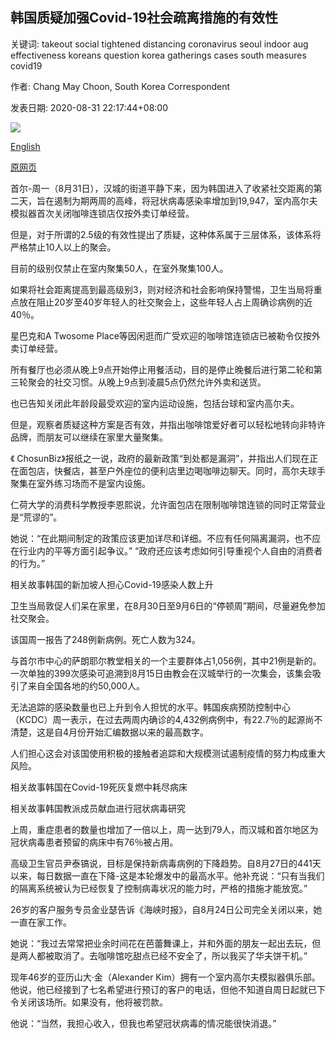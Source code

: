 ## 韩国质疑加强Covid-19社会疏离措施的有效性

关键词: takeout social tightened distancing coronavirus seoul indoor aug effectiveness koreans question korea gatherings cases south measures covid19

作者: Chang May Choon, South Korea Correspondent

发表日期: 2020-08-31 22:17:44+08:00

![](https://www.straitstimes.com/sites/default/files/styles/x_large/public/articles/2020/08/31/yq-seoulstreet-31082024.jpg?itok=1-mPD8ab)

[English](South%20Koreans%20question%20effectiveness%20of%20tightened%20Covid-19%20social%20distancing%20measures.md)

[原网页](https://www.straitstimes.com/asia/east-asia/questions-raised-about-south-koreas-level-25-social-distancing)

首尔-周一（8月31日），汉城的街道平静下来，因为韩国进入了收紧社交距离的第二天，旨在遏制为期两周的高峰，将冠状病毒感染率增加到19,947，室内高尔夫模拟器首次关闭咖啡连锁店仅按外卖订单经营。

但是，对于所谓的2.5级的有效性提出了质疑，这种体系属于三层体系，该体系将严格禁止10人以上的聚会。

目前的级别仅禁止在室内聚集50人，在室外聚集100人。

如果将社会距离提高到最高级别3，则对经济和社会影响保持警惕，卫生当局将重点放在阻止20岁至40岁年轻人的社交聚会上，这些年轻人占上周确诊病例的近40％。

星巴克和A Twosome Place等因闲逛而广受欢迎的咖啡馆连锁店已被勒令仅按外卖订单经营。

所有餐厅也必须从晚上9点开始停止用餐活动，目的是停止晚餐后进行第二轮和第三轮聚会的社交习惯。从晚上9点到凌晨5点仍然允许外卖和送货。

也已告知关闭此年龄段最受欢迎的室内运动设施，包括台球和室内高尔夫。

但是，观察者质疑这种方案是否有效，并指出咖啡馆爱好者可以轻松地转向非特许品牌，而朋友可以继续在家里大量聚集。

《 ChosunBiz》报纸之一说，政府的最新政策“到处都是漏洞”，并指出人们现在正在面包店，快餐店，甚至户外座位的便利店里边喝咖啡边聊天。同时，高尔夫球手聚集在室外练习场而不是室内设施。

仁荷大学的消费科学教授李恩熙说，允许面包店在限制咖啡馆连锁的同时正常营业是“荒谬的”。

她说：“在此期间制定的政策应该更加详尽和详细。不应有任何隔离漏洞，也不应在行业内的平等方面引起争议。” “政府还应该考虑如何引导重视个人自由的消费者的行为。”

相关故事韩国的新加坡人担心Covid-19感染人数上升

卫生当局敦促人们呆在家里，在8月30日至9月6日的“停顿周”期间，尽量避免参加社交聚会。

该国周一报告了248例新病例。死亡人数为324。

与首尔市中心的萨朗耶尔教堂相关的一个主要群体占1,056例，其中21例是新的。一次单独的399次感染可追溯到8月15日由教会在汉城举行的一次集会，该集会吸引了来自全国各地的约50,000人。

无法追踪的感染数量也已上升到令人担忧的水平。韩国疾病预防控制中心（KCDC）周一表示，在过去两周内确诊的4,432例病例中，有22.7％的起源尚不清楚，这是自4月份开始汇编数据以来的最高数字。

人们担心这会对该国使用积极的接触者追踪和大规模测试遏制疫情的努力构成重大风险。

相关故事韩国在Covid-19死灰复燃中耗尽病床

相关故事韩国教派成员献血进行冠状病毒研究

上周，重症患者的数量也增加了一倍以上，周一达到79人，而汉城和首尔地区为冠状病毒患者预留的病床中有76％被占用。

高级卫生官员尹泰镐说，目标是保持新病毒病例的下降趋势。自8月27日的441天以来，每日数据一直在下降-这是本轮爆发中的最高水平。他补充说：“只有当我们的隔离系统被认为已经恢复了控制病毒状况的能力时，严格的措施才能放宽。”

26岁的客户服务专员金业瑟告诉《海峡时报》，自8月24日公司完全关闭以来，她一直在家工作。

她说：“我过去常常把业余时间花在芭蕾舞课上，并和外面的朋友一起出去玩，但是两人都被取消了。去咖啡馆吃甜点已经不安全了，所以我买了华夫饼干机。”

现年46岁的亚历山大·金（Alexander Kim）拥有一个室内高尔夫模拟器俱乐部。他说，他已经接到了七名希望进行预订的客户的电话，但他不知道自周日起就已下令关闭该场所。如果没有，他将被罚款。

他说：“当然，我担心收入，但我也希望冠状病毒的情况能很快消退。”
